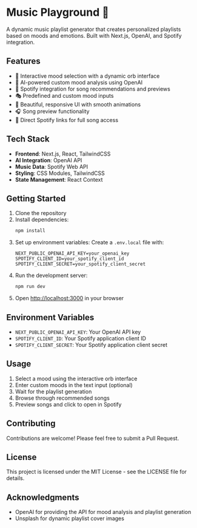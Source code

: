 # Music Playground 🎵

A dynamic music playlist generator that creates personalized playlists based on moods and emotions. Built with Next.js, OpenAI, and Spotify integration.

## Features

- 🎨 Interactive mood selection with a dynamic orb interface
- 🤖 AI-powered custom mood analysis using OpenAI
- 🎵 Spotify integration for song recommendations and previews
- 🎭 Predefined and custom mood inputs
- 🎪 Beautiful, responsive UI with smooth animations
- 🎧 Song preview functionality
- 🔗 Direct Spotify links for full song access

## Tech Stack

- **Frontend**: Next.js, React, TailwindCSS
- **AI Integration**: OpenAI API
- **Music Data**: Spotify Web API
- **Styling**: CSS Modules, TailwindCSS
- **State Management**: React Context

## Getting Started

1. Clone the repository
2. Install dependencies:
   ```bash
   npm install
   ```
3. Set up environment variables:
   Create a `.env.local` file with:
   ```
   NEXT_PUBLIC_OPENAI_API_KEY=your_openai_key
   SPOTIFY_CLIENT_ID=your_spotify_client_id
   SPOTIFY_CLIENT_SECRET=your_spotify_client_secret
   ```
4. Run the development server:
   ```bash
   npm run dev
   ```
5. Open [http://localhost:3000](http://localhost:3000) in your browser

## Environment Variables

- `NEXT_PUBLIC_OPENAI_API_KEY`: Your OpenAI API key
- `SPOTIFY_CLIENT_ID`: Your Spotify application client ID
- `SPOTIFY_CLIENT_SECRET`: Your Spotify application client secret

## Usage

1. Select a mood using the interactive orb interface
2. Enter custom moods in the text input (optional)
3. Wait for the playlist generation
4. Browse through recommended songs
5. Preview songs and click to open in Spotify

## Contributing

Contributions are welcome! Please feel free to submit a Pull Request.

## License

This project is licensed under the MIT License - see the LICENSE file for details.

## Acknowledgments

- OpenAI for providing the API for mood analysis and playlist generation
- Unsplash for dynamic playlist cover images
